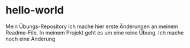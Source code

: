 # hello-world
Mein Übungs-Repository
Ich mache hier erste Änderungen an meinem Readme-File.
In meinem Projekt geht es um eine reine Übung.
Ich mache noch eine Änderung
